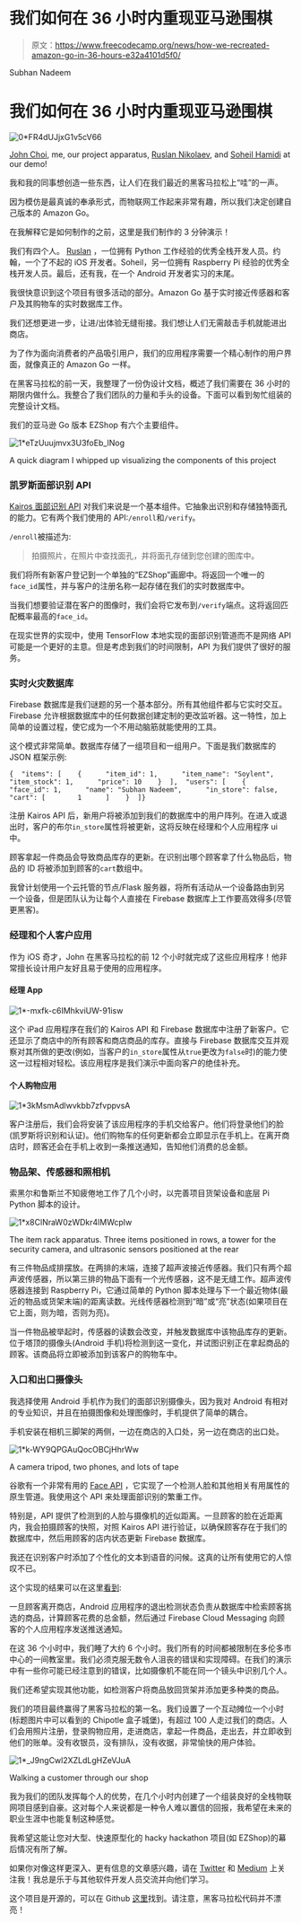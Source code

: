 # 我们如何在 36 小时内重现亚马逊围棋

> 原文：<https://www.freecodecamp.org/news/how-we-recreated-amazon-go-in-36-hours-e32a4101d5f0/>

Subhan Nadeem

# 我们如何在 36 小时内重现亚马逊围棋

![0*FR4dUJjxG1v5cV66](img/dc87a48fa0ec9cb5cbf5c212f42b5f26.png)

[John Choi](https://ca.linkedin.com/in/jungchoi), me, our project apparatus, [Ruslan Nikolaev](https://www.google.ca/url?sa=t&rct=j&q=&esrc=s&source=web&cd=1&cad=rja&uact=8&ved=0ahUKEwjpztXpxanYAhUD5oMKHVLqCQwQFggnMAA&url=https%3A%2F%2Fca.linkedin.com%2Fin%2Fnikolaevra&usg=AOvVaw0Xrmjq-LTwqkYu_5X5KexW), and [Soheil Hamidi](https://www.google.ca/url?sa=t&rct=j&q=&esrc=s&source=web&cd=4&cad=rja&uact=8&ved=0ahUKEwimjODxxanYAhVQyYMKHSjvCToQFggwMAM&url=https%3A%2F%2Fca.linkedin.com%2Fin%2Fsoheil-hamidi&usg=AOvVaw3VbTSHhVb0AEr45JYkig9K) at our demo!

我和我的同事想创造一些东西，让人们在我们最近的黑客马拉松上“哇”的一声。

因为模仿是最真诚的奉承形式，而物联网工作起来非常有趣，所以我们决定创建自己版本的 Amazon Go。

在我解释它是如何制作的之前，这里是我们制作的 3 分钟演示！

我们有四个人。 [Ruslan](https://www.freecodecamp.org/news/how-we-recreated-amazon-go-in-36-hours-e32a4101d5f0/undefined) ，一位拥有 Python 工作经验的优秀全栈开发人员。约翰，一个了不起的 iOS 开发者。Soheil，另一位拥有 Raspberry Pi 经验的优秀全栈开发人员。最后，还有我，在一个 Android 开发者实习的末尾。

我很快意识到这个项目有很多活动的部分。Amazon Go 基于实时接近传感器和客户及其购物车的实时数据库工作。

我们还想更进一步，让进/出体验无缝衔接。我们想让人们无需敲击手机就能进出商店。

为了作为面向消费者的产品吸引用户，我们的应用程序需要一个精心制作的用户界面，就像真正的 Amazon Go 一样。

在黑客马拉松的前一天，我整理了一份伪设计文档，概述了我们需要在 36 小时的期限内做什么。我整合了我们团队的力量和手头的设备。下面可以看到匆忙组装的完整设计文档。

我们的亚马逊 Go 版本 EZShop 有六个主要组件。

![1*eTzUuujmvx3U3foEb_lNog](img/1cbeb663323721107b84b74dc340055a.png)

A quick diagram I whipped up visualizing the components of this project

### 凯罗斯面部识别 API

[Kairos 面部识别 API](https://www.kairos.com/) 对我们来说是一个基本组件。它抽象出识别和存储独特面孔的能力。它有两个我们使用的 API:`/enroll`和`/verify`。

`/enroll`被描述为:

> 拍摄照片，在照片中查找面孔，并将面孔存储到您创建的图库中。

我们将所有新客户登记到一个单独的“EZShop”画廊中。将返回一个唯一的`face_id`属性，并与客户的注册名称一起存储在我们的实时数据库中。

当我们想要验证潜在客户的图像时，我们会将它发布到`/verify`端点。这将返回匹配概率最高的`face_id`。

在现实世界的实现中，使用 TensorFlow 本地实现的面部识别管道而不是网络 API 可能是一个更好的主意。但是考虑到我们的时间限制，API 为我们提供了很好的服务。

### **实时火灾数据库**

Firebase 数据库是我们谜题的另一个基本部分。所有其他组件都与它实时交互。Firebase 允许根据数据库中的任何数据创建定制的更改监听器。这一特性，加上简单的设置过程，使它成为一个不用动脑筋就能使用的工具。

这个模式非常简单。数据库存储了一组项目和一组用户。下面是我们数据库的 JSON 框架示例:

```
{  "items": [    {      "item_id": 1,      "item_name": "Soylent",      "item_stock": 1,      "price": 10    }  ],  "users": [    {      "face_id": 1,      "name": "Subhan Nadeem",      "in_store": false,      "cart": [        1      ]    }  ]}
```

注册 Kairos API 后，新用户将被添加到我们的数据库中的用户阵列。在进入或退出时，客户的布尔`in_store`属性将被更新，这将反映在经理和个人应用程序 ui 中。

顾客拿起一件商品会导致商品库存的更新。在识别出哪个顾客拿了什么物品后，物品的 ID 将被添加到顾客的`cart`数组中。

我曾计划使用一个云托管的节点/Flask 服务器，将所有活动从一个设备路由到另一个设备，但是团队认为让每个人直接在 Firebase 数据库上工作要高效得多(尽管更黑客)。

### 经理和个人客户应用

作为 iOS 奇才，John 在黑客马拉松的前 12 个小时就完成了这些应用程序！他非常擅长设计用户友好且易于使用的应用程序。

#### **经理 App**

![1*-mxfk-c6IMhkviUW-91isw](img/b488784bbec235b529abf22cec2e6ef1.png)

这个 iPad 应用程序在我们的 Kairos API 和 Firebase 数据库中注册了新客户。它还显示了商店中的所有顾客和商店商品的库存。直接与 Firebase 数据库交互并观察对其所做的更改(例如，当客户的`in_store`属性从`true`更改为`false`时)的能力使这一过程相对轻松。该应用程序是我们演示中面向客户的绝佳补充。

#### 个人购物应用

![1*3kMsmAdlwvkbb7zfvppvsA](img/16fe076853951d22e2180d12a3ec2158.png)

客户注册后，我们会将安装了该应用程序的手机交给客户。他们将登录他们的脸(凯罗斯将识别和认证)。他们购物车的任何更新都会立即显示在手机上。在离开商店时，顾客还会在手机上收到一条推送通知，告知他们消费的总金额。

### 物品架、传感器和照相机

索黑尔和鲁斯兰不知疲倦地工作了几个小时，以完善项目货架设备和底层 Pi Python 脚本的设计。

![1*x8ClNraW0zWDkr4lMWcpIw](img/42df49daa9e8a93c7ba8712462c5d64a.png)

The item rack apparatus. Three items positioned in rows, a tower for the security camera, and ultrasonic sensors positioned at the rear

有三件物品成排摆放。在两排的末端，连接了超声波接近传感器。我们只有两个超声波传感器，所以第三排的物品下面有一个光传感器，这不是无缝工作。超声波传感器连接到 Raspberry Pi，它通过简单的 Python 脚本处理与下一个最近物体(最近的物品或货架末端)的距离读数。光线传感器检测到“暗”或“亮”状态(如果项目在它上面，则为暗，否则为亮)。

当一件物品被举起时，传感器的读数会改变，并触发数据库中该物品库存的更新。位于塔顶的摄像头(Android 手机)将检测到这一变化，并试图识别正在拿起商品的顾客。该商品将立即被添加到该客户的购物车中。

### 入口和出口摄像头

我选择使用 Android 手机作为我们的面部识别摄像头，因为我对 Android 有相对的专业知识，并且在拍摄图像和处理图像时，手机提供了简单的耦合。

手机安装在相机三脚架的两侧，一边在商店的入口处，另一边在商店的出口处。

![1*k-WY9QPGAuQocOBCjHhrWw](img/85c9c361160c5ac92d76f2e915dcc242.png)

A camera tripod, two phones, and lots of tape

谷歌有一个非常有用的 [Face API](https://developers.google.com/vision/) ，它实现了一个检测人脸和其他相关有用属性的原生管道。我使用这个 API 来处理面部识别的繁重工作。

特别是，API 提供了检测到的人脸与摄像机的近似距离。一旦顾客的脸在近距离内，我会拍摄顾客的快照，对照 Kairos API 进行验证，以确保顾客存在于我们的数据库中，然后用顾客的店内状态更新 Firebase 数据库。

我还在识别客户时添加了个性化的文本到语音的问候。这真的让所有使用它的人惊叹不已。

这个实现的结果可以在这里[看到](https://www.youtube.com/watch?v=XgtPey1TSIE):

一旦顾客离开商店，Android 应用程序的退出检测状态负责从数据库中检索顾客挑选的商品，计算顾客花费的总金额，然后通过 Firebase Cloud Messaging 向顾客的个人应用程序发送推送通知。

在这 36 个小时中，我们睡了大约 6 个小时。我们所有的时间都被限制在多伦多市中心的一间教室里。我们必须克服无数令人沮丧的错误和实现障碍。在我们的演示中有一些你可能已经注意到的错误，比如摄像机不能在同一个镜头中识别几个人。

我们还希望实现其他功能，如检测客户将商品放回货架并添加更多种类的商品。

我们的项目最终赢得了黑客马拉松的第一名。我们设置了一个互动摊位一个小时(标题图片中可以看到的 Chipotle 盒子城堡)，有超过 100 人走过我们的商店。人们会用照片注册，登录购物应用，走进商店，拿起一件商品，走出去，并立即收到他们的账单。没有收银员，没有排队，没有收据，非常愉快的用户体验。

![1*_J9ngCwl2XZLdLgHZeVJuA](img/2b316f4e6021cbacbe94245530f2158f.png)

Walking a customer through our shop

我为我们的团队发挥每个人的优势，在几个小时内创建了一个组装良好的全栈物联网项目感到自豪。这对每个人来说都是一种令人难以置信的回报，我希望在未来的职业生涯中也能复制这种感觉。

我希望这能让您对大型、快速原型化的 hacky hackathon 项目(如 EZShop)的幕后情况有所了解。

如果你对像这样更深入、更有信息的文章感兴趣，请在 [Twitter](https://twitter.com/SubhanNadeem19) 和 [Medium](https://medium.com/@subhan_nadeem) 上关注我！我总是乐于与其他软件开发人员交流并向他们学习。

这个项目是开源的，可以在 Github [这里](https://github.com/subhan-nadeem/EZShop)找到。请注意，黑客马拉松代码并不漂亮！